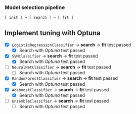 ### Model selection pipeline

```
[ init ] → [ search ] → [ fit ]
```

## Implement tuning with Optuna

- [x] `LogisticRegressionClassifier` -> **search** -> **fit** test passed
  - [x] Search with *Optuna* test passed
- [x] `SVMClassifier` -> **search** -> **fit** test passed
  - [x] Search with *Optuna* test passed
- [ ] `NeuralNetClassifier` -> **search** -> **fit** test passed
  - [ ] Search with *Optuna* test passed
- [x] `RandomForestClassifier` -> **search** -> **fit** test passed
  - [x] Search with *Optuna* test passed
- [x] `AdaboostClassifier` -> **search** -> **fit** test passed
  - [x] Search with *Optuna* test passed
- [ ] `EnsembleClassifier` -> **search** -> **fit** test passed
  - [ ] Search with *Optuna* test passed
